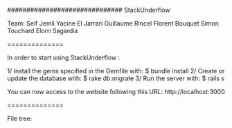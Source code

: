 ############################## StackUnderflow

Team:
Seif Jemli 
Yacine El Jarrari
Guillaume Rincel
Florent Bouquet
Simon Touchard
Elorri Sagardia

==============

In order to start using StackUnderflow :

1/ Install the gems specified in the Gemfile with:
   $ bundle install
2/ Create or update the database with:
   $ rake db:migrate
3/ Run the server with:
   $ rails s

You can now access to the website following this URL:
http://localhost:3000

==============

File tree:


